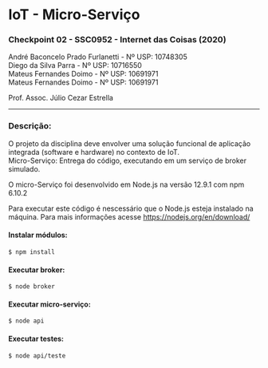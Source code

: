 # IoT - Micro-Serviço
<h3>Checkpoint 02 - SSC0952 - Internet das Coisas (2020)</h3>

André Baconcelo Prado Furlanetti - Nº USP: 10748305 </br>
Diego da Silva Parra - Nº USP: 10716550</br>
Mateus Fernandes Doimo - Nº USP: 10691971</br>
Mateus Fernandes Doimo - Nº USP: 10691971</br>

<p>Prof. Assoc. Júlio Cezar Estrella</p>
<hr>

<h3>Descrição:</h3>
<p>O projeto da disciplina deve envolver uma solução funcional de aplicação integrada (software e hardware) no contexto de IoT.<br>Micro-Serviço: Entrega do código, executando em um serviço de broker simulado.</p>

<p>O micro-Serviço foi desenvolvido em Node.js na versão 12.9.1 com npm 6.10.2</p>
<p>Para executar este código é nescessário que o Node.js esteja instalado na máquina. Para mais informações acesse <a href="https://nodejs.org/en/download/">https://nodejs.org/en/download/</a></p>

#### Instalar módulos:
`$ npm install`

#### Executar broker:
`$ node broker`

#### Executar micro-serviço:
`$ node api`

#### Executar testes:
`$ node api/teste`